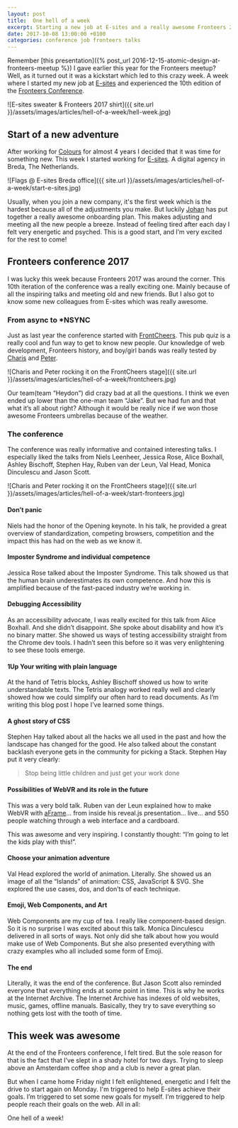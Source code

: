 ```yaml
---
layout: post
title:  One hell of a week
excerpt: Starting a new job at E-sites and a really awesome Fronteers 2017 conference
date: 2017-10-08 13:00:00 +0100
categories: conference job fronteers talks
---
```

Remember [this presentation]({% post_url 2016-12-15-atomic-design-at-fronteers-meetup %}) I gave earlier this year for the Fronteers meetup? Well, as it turned out it was a kickstart which led to this crazy week. A week where I started my new job at [E-sites](https://www.e-sites.nl) and experienced the 10th edition of the [Fronteers Conference](https://fronteers.nl/congres/2017).

![E-sites sweater & Fronteers 2017 shirt]({{ site.url }}/assets/images/articles/hell-of-a-week/hell-week.jpg)

## Start of a new adventure
After working for [Colours](https://www.colours.nl) for almost 4 years I decided that it was time for something new. This week I started working for [E-sites](https://www.e-sites.nl). A digital agency in Breda, The Netherlands.

![Flags @ E-sites Breda office]({{ site.url }}/assets/images/articles/hell-of-a-week/start-e-sites.jpg)

Usually, when you join a new company, it's the first week which is the hardest because all of the adjustments you make. But luckily [Johan](https://twitter.com/jvdnberg) has put together a really awesome onboarding plan. This makes adjusting and meeting all the new people a breeze. Instead of feeling tired after each day I felt very energetic and psyched. This is a good start, and I’m very excited for the rest to come!

## Fronteers conference 2017
I was lucky this week because Fronteers 2017 was around the corner. This 10th iteration of the conference was a really exciting one. Mainly because of all the inspiring talks and meeting old and new friends. But I also got to know some new colleagues from E-sites which was really awesome.

### From async to *NSYNC
Just as last year the conference started with [FrontCheers](https://fronteers.nl/congres/2017/frontcheers). This pub quiz is a really cool and fun way to get to know new people. Our knowledge of web development, Fronteers history, and boy/girl bands was really tested by [Charis](https://twitter.com/charis) and [Peter](https://twitter.com/petervangrieken).

![Charis and Peter rocking it on the FrontCheers stage]({{ site.url }}/assets/images/articles/hell-of-a-week/frontcheers.jpg)

Our team(team “Heydon”) did crazy bad at all the questions. I think we even ended up lower than the one-man team “Jake”. But we had fun and that what it’s all about right? Although it would be really nice if we won those awesome Fronteers umbrellas because of the weather.

### The conference
The conference was really informative and contained interesting talks. I especially liked the talks from Niels Leenheer, Jessica Rose, Alice Boxhall, Ashley Bischoff, Stephen Hay, Ruben van der Leun, Val Head, Monica Dinculescu and Jason Scott.

![Charis and Peter rocking it on the FrontCheers stage]({{ site.url }}/assets/images/articles/hell-of-a-week/start-fronteers.jpg)

#### Don’t panic
Niels had the honor of the Opening keynote. In his talk, he provided a great overview of standardization, competing browsers, competition and the impact this has had on the web as we know it.

#### Imposter Syndrome and individual competence
Jessica Rose talked about the Imposter Syndrome. This talk showed us that the human brain underestimates its own competence. And how this is amplified because of the fast-paced industry we’re working in.

#### Debugging Accessibility
As an accessibility advocate, I was really excited for this talk from Alice Boxhall. And she didn’t disappoint. She spoke about disability and how it’s no binary matter. She showed us ways of testing accessibility straight from the Chrome dev tools. I hadn’t seen this before so it was very enlightening to see these tools emerge.

#### 1Up Your writing with plain language
At the hand of Tetris blocks, Ashley Bischoff showed us how to write understandable texts. The Tetris analogy worked really well and clearly showed how we could simplify our often hard to read documents. As I’m writing this blog post I hope I've learned some things.

#### A ghost story of CSS
Stephen Hay talked about all the hacks we all used in the past and how the landscape has changed for the good. He also talked about the constant backlash everyone gets in the community for picking a Stack. Stephen Hay put it very clearly:

> Stop being little children and just get your work done

#### Possibilities of WebVR and its role in the future
This was a very bold talk. Ruben van der Leun explained how to make WebVR with [aFrame](https://aframe.io/)... from inside his reveal.js presentation... live... and 550 people watching through a web interface and a cardboard.

This was awesome and very inspiring. I constantly thought: “I’m going to let the kids play with this!”.

#### Choose your animation adventure
Val Head explored the world of animation. Literally. She showed us an image of all the “Islands” of animation: CSS, JavaScript & SVG. She explored the use cases, dos, and don’ts of each technique.

#### Emoji, Web Components, and Art
Web Components are my cup of tea. I really like component-based design. So it is no surprise I was excited about this talk. Monica Dinculescu delivered in all sorts of ways. Not only did she talk about how you would make use of Web Components. But she also presented everything with crazy examples who all included some form of Emoji.

#### The end
Literally, it was the end of the conference. But Jason Scott also reminded everyone that everything ends at some point in time. This is why he works at the Internet Archive. The Internet Archive has indexes of old websites, music, games, offline manuals. Basically, they try to save everything so nothing gets lost with the tooth of time.

## This week was awesome
At the end of the Fronteers conference, I felt tired. But the sole reason for that is the fact that I’ve slept in a shady hotel for two days. Trying to sleep above an Amsterdam coffee shop and a club is never a great plan.

But when I came home Friday night I felt enlightened, energetic and I felt the drive to start again on Monday. I'm triggered to help E-sites achieve their goals. I’m triggered to set some new goals for myself. I’m triggered to help people reach their goals on the web. All in all:

<span class="u-h2">One hell of a week!</span>
